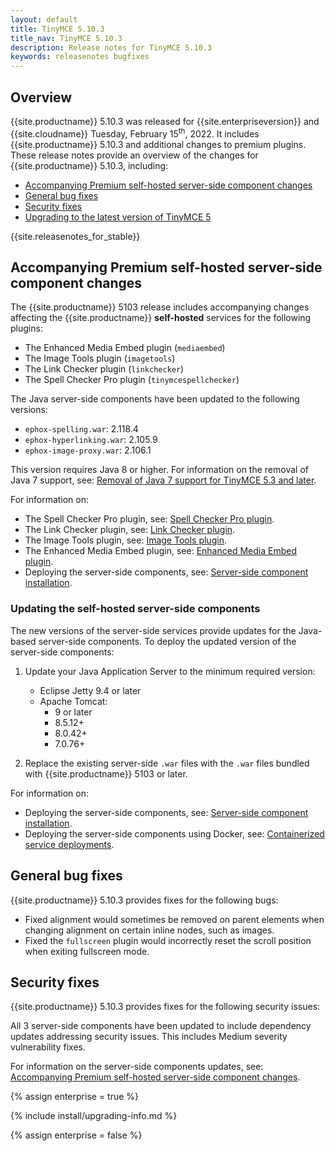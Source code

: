 ```yaml
---
layout: default
title: TinyMCE 5.10.3
title_nav: TinyMCE 5.10.3
description: Release notes for TinyMCE 5.10.3
keywords: releasenotes bugfixes
---
```


## Overview

{{site.productname}} 5.10.3 was released for {{site.enterpriseversion}} and {{site.cloudname}} Tuesday, February 15<sup>th</sup>, 2022. It includes {{site.productname}} 5.10.3 and additional changes to premium plugins. These release notes provide an overview of the changes for {{site.productname}} 5.10.3, including:

- [Accompanying Premium self-hosted server-side component changes](#accompanyingpremiumself-hostedserver-sidecomponentchanges)
- [General bug fixes](#generalbugfixes)
- [Security fixes](#securityfixes)
- [Upgrading to the latest version of TinyMCE 5](#upgradingtothelatestversionoftinymce5)

{{site.releasenotes_for_stable}}

## Accompanying Premium self-hosted server-side component changes

The {{site.productname}} 5103 release includes accompanying changes affecting the {{site.productname}} **self-hosted** services for the following plugins:

- The Enhanced Media Embed plugin (`mediaembed`)
- The Image Tools plugin (`imagetools`)
- The Link Checker plugin (`linkchecker`)
- The Spell Checker Pro plugin (`tinymcespellchecker`)

The Java server-side components have been updated to the following versions:

- `ephox-spelling.war`: 2.118.4
- `ephox-hyperlinking.war`: 2.105.9
- `ephox-image-proxy.war`: 2.106.1

This version requires Java 8 or higher. For information on the removal of Java 7 support, see: [Removal of Java 7 support for TinyMCE 5.3 and later]({{site.baseurl}}/release-notes/release-notes53/#removalofjava7support).

For information on:

- The Spell Checker Pro plugin, see: [Spell Checker Pro plugin]({{site.baseurl}}/plugins/premium/tinymcespellchecker/).
- The Link Checker plugin, see: [Link Checker plugin]({{site.baseurl}}/plugins/premium/linkchecker/).
- The Image Tools plugin, see: [Image Tools plugin]({{site.baseurl}}/plugins/opensource/imagetools/).
- The Enhanced Media Embed plugin, see: [Enhanced Media Embed plugin]({{site.baseurl}}/plugins/premium/mediaembed/).
- Deploying the server-side components, see: [Server-side component installation]({{site.baseurl}}/enterprise/server/).

### Updating the self-hosted server-side components

The new versions of the server-side services provide updates for the Java-based server-side components. To deploy the updated version of the server-side components:

1. Update your Java Application Server to the minimum required version:

    - Eclipse Jetty 9.4 or later
    - Apache Tomcat:
        - 9 or later
        - 8.5.12+
        - 8.0.42+
        - 7.0.76+

2. Replace the existing server-side `.war` files with the `.war` files bundled with {{site.productname}} 5103 or later.

For information on:

- Deploying the server-side components, see: [Server-side component installation]({{site.baseurl}}/enterprise/server/).
- Deploying the server-side components using Docker, see: [Containerized service deployments]({{site.baseurl}}/enterprise/server/dockerservices/).

## General bug fixes

{{site.productname}} 5.10.3 provides fixes for the following bugs:

- Fixed alignment would sometimes be removed on parent elements when changing alignment on certain inline nodes, such as images.
- Fixed the `fullscreen` plugin would incorrectly reset the scroll position when exiting fullscreen mode.

## Security fixes

{{site.productname}} 5.10.3 provides fixes for the following security issues:

All 3 server-side components have been updated to include dependency updates addressing security issues. This includes Medium severity vulnerability fixes.

For information on the server-side components updates, see: [Accompanying Premium self-hosted server-side component changes](#accompanyingpremiumself-hostedserver-sidecomponentchanges).

{% assign enterprise = true %}

{% include install/upgrading-info.md %}

{% assign enterprise = false %}
